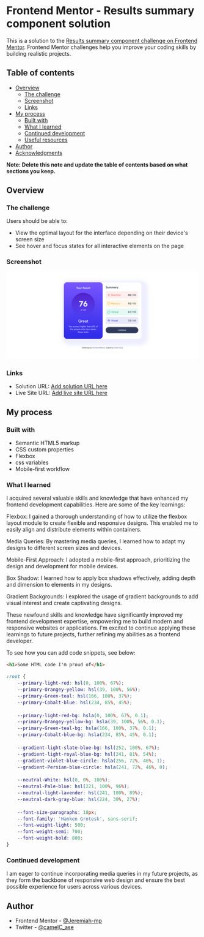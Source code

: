 # Frontend Mentor - Results summary component solution

This is a solution to the [Results summary component challenge on Frontend Mentor](https://www.frontendmentor.io/challenges/results-summary-component-CE_K6s0maV). Frontend Mentor challenges help you improve your coding skills by building realistic projects. 

## Table of contents

- [Overview](#overview)
  - [The challenge](#the-challenge)
  - [Screenshot](#screenshot)
  - [Links](#links)
- [My process](#my-process)
  - [Built with](#built-with)
  - [What I learned](#what-i-learned)
  - [Continued development](#continued-development)
  - [Useful resources](#useful-resources)
- [Author](#author)
- [Acknowledgments](#acknowledgments)

**Note: Delete this note and update the table of contents based on what sections you keep.**

## Overview

### The challenge

Users should be able to:

- View the optimal layout for the interface depending on their device's screen size
- See hover and focus states for all interactive elements on the page

### Screenshot

![](./design/screenshot.png)

### Links

- Solution URL: [Add solution URL here](https://github.com/camelCase-cc/frontend-mentor-result-summary-component)
- Live Site URL: [Add live site URL here](https://camelcase-cc.github.io/frontend-mentor-result-summary-component/)

## My process

### Built with

- Semantic HTML5 markup
- CSS custom properties
- Flexbox
- css variables
- Mobile-first workflow

### What I learned

I acquired several valuable skills and knowledge that have enhanced my frontend development capabilities. Here are some of the key learnings:

Flexbox: I gained a thorough understanding of how to utilize the flexbox layout module to create flexible and responsive designs. This enabled me to easily align and distribute elements within containers.

Media Queries: By mastering media queries, I learned how to adapt my designs to different screen sizes and devices.

Mobile-First Approach: I adopted a mobile-first approach, prioritizing the design and development for mobile devices.

Box Shadow: I learned how to apply box shadows effectively, adding depth and dimension to elements in my designs. 

Gradient Backgrounds: I explored the usage of gradient backgrounds to add visual interest and create captivating designs.

These newfound skills and knowledge have significantly improved my frontend development expertise, empowering me to build modern and responsive websites or applications. I'm excited to continue applying these learnings to future projects, further refining my abilities as a frontend developer.

To see how you can add code snippets, see below:

```html
<h1>Some HTML code I'm proud of</h1>
```
```css
:root {
    --primary-light-red: hsl(0, 100%, 67%);
    --primary-Orangey-yellow: hsl(39, 100%, 56%);
    --primary-Green-teal: hsl(166, 100%, 37%);
    --primary-Cobalt-blue: hsl(234, 85%, 45%);

    --primary-light-red-bg: hsla(0, 100%, 67%, 0.1);
    --primary-Orangey-yellow-bg: hsla(39, 100%, 56%, 0.1);
    --primary-Green-teal-bg: hsla(166, 100%, 37%, 0.1);
    --primary-Cobalt-blue-bg: hsla(234, 85%, 45%, 0.1);

    --gradient-light-slate-blue-bg: hsl(252, 100%, 67%);
    --gradient-light-royal-blue-bg: hsl(241, 81%, 54%);
    --gradient-violet-blue-circle: hsla(256, 72%, 46%, 1);
    --gradient-Persian-blue-circle: hsla(241, 72%, 46%, 0);

    --neutral-White: hsl(0, 0%, 100%);
    --neutral-Pale-blue: hsl(221, 100%, 96%);
    --neutral-light-lavender: hsl(241, 100%, 89%);
    --neutral-dark-gray-blue: hsl(224, 30%, 27%);

    --font-size-paragraphs: 18px;
    --font-family: 'Hanken Grotesk', sans-serif;
    --font-weight-light: 500;
    --font-weight-semi: 700;
    --font-weight-bold: 800;
}
```

### Continued development

I am eager to continue incorporating media queries in my future projects, as they form the backbone of responsive web design and ensure the best possible experience for users across various devices.

## Author
- Frontend Mentor - [@Jeremiah-mp](https://www.frontendmentor.io/profile/Jeremiah-mp)
- Twitter - [@camelC_ase](https://twitter.com/camelC_ase)
